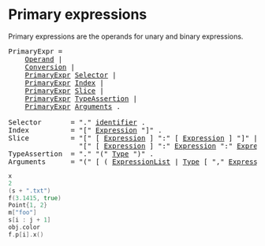 # Primary expressions

Primary expressions are the operands for unary and binary expressions.

<pre>
<a id="PrimaryExpr">PrimaryExpr</a> =
    <a href="/Expressions/operands.html#Operand">Operand</a> |
    <a href="/Expressions/conversions.html#Conversion">Conversion</a> |
    <a href="#PrimaryExpr">PrimaryExpr</a> <a href="#Selector">Selector</a> |
    <a href="#PrimaryExpr">PrimaryExpr</a> <a href="#Index">Index</a> |
    <a href="#PrimaryExpr">PrimaryExpr</a> <a href="#Slice">Slice</a> |
    <a href="#PrimaryExpr">PrimaryExpr</a> <a href="#TypeAssertion">TypeAssertion</a> |
    <a href="#PrimaryExpr">PrimaryExpr</a> <a href="#Arguments">Arguments</a> .

<a id="Selector">Selector</a>       = "." <a href="/Lexical%20elements/identifiers.html#identifier">identifier</a> .
<a id="Index">Index</a>          = "[" <a href="/Expressions/operators.html#Expression">Expression</a> "]" .
<a id="Slice">Slice</a>          = "[" [ <a href="/Expressions/operators.html#Expression">Expression</a> ] ":" [ <a href="/Expressions/operators.html#Expression">Expression</a> ] "]" |
                 "[" [ <a href="/Expressions/operators.html#Expression">Expression</a> ] ":" <a href="/Expressions/operators.html#Expression">Expression</a> ":" <a href="/Expressions/operators.html#Expression">Expression</a> "]" .
<a id="TypeAssertion">TypeAssertion</a>  = "." "(" <a href="/Types/#Type">Type</a> ")" .
<a id="Arguments">Arguments</a>      = "(" [ ( <a href="/Declarations%20and%20scope/constant_declarations.html#ExpressionList">ExpressionList</a> | <a href="/Types/#Type">Type</a> [ "," <a href="/Declarations%20and%20scope/constant_declarations.html#ExpressionList">ExpressionList</a> ] ) [ "..." ] [ "," ] ] ")" .
</pre>

```go
x
2
(s + ".txt")
f(3.1415, true)
Point{1, 2}
m["foo"]
s[i : j + 1]
obj.color
f.p[i].x()
```
